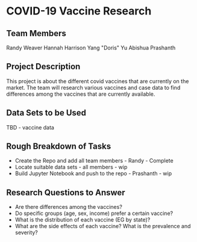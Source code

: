 # COVID-19 Vaccine Research

## Team Members
Randy Weaver
Hannah Harrison
Yang "Doris" Yu
Abishua Prashanth

## Project Description
This project is about the different covid vaccines that are currently on the market. 
The team will research various vaccines and case data to find differences among the vaccines that are currently available.

## Data Sets to be Used
TBD - vaccine data 

## Rough Breakdown of Tasks
* Create the Repo and add all team members - Randy - Complete
* Locate suitable data sets - all members - wip
* Build Jupyter Notebook and push to the repo - Prashanth - wip

## Research Questions to Answer
* Are there differences among the vaccines?
* Do specific groups (age, sex, income) prefer a certain vaccine?
* What is the distribution of each vaccine (EG by state)?
* What are the side effects of each vaccine? What is the prevalence and severity?
